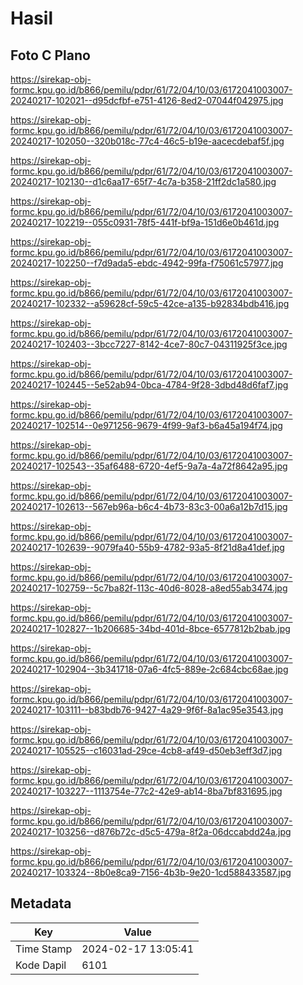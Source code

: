 # Hasil

## Foto C Plano

https://sirekap-obj-formc.kpu.go.id/b866/pemilu/pdpr/61/72/04/10/03/6172041003007-20240217-102021--d95dcfbf-e751-4126-8ed2-07044f042975.jpg

https://sirekap-obj-formc.kpu.go.id/b866/pemilu/pdpr/61/72/04/10/03/6172041003007-20240217-102050--320b018c-77c4-46c5-b19e-aacecdebaf5f.jpg

https://sirekap-obj-formc.kpu.go.id/b866/pemilu/pdpr/61/72/04/10/03/6172041003007-20240217-102130--d1c6aa17-65f7-4c7a-b358-21ff2dc1a580.jpg

https://sirekap-obj-formc.kpu.go.id/b866/pemilu/pdpr/61/72/04/10/03/6172041003007-20240217-102219--055c0931-78f5-441f-bf9a-151d6e0b461d.jpg

https://sirekap-obj-formc.kpu.go.id/b866/pemilu/pdpr/61/72/04/10/03/6172041003007-20240217-102250--f7d9ada5-ebdc-4942-99fa-f75061c57977.jpg

https://sirekap-obj-formc.kpu.go.id/b866/pemilu/pdpr/61/72/04/10/03/6172041003007-20240217-102332--a59628cf-59c5-42ce-a135-b92834bdb416.jpg

https://sirekap-obj-formc.kpu.go.id/b866/pemilu/pdpr/61/72/04/10/03/6172041003007-20240217-102403--3bcc7227-8142-4ce7-80c7-04311925f3ce.jpg

https://sirekap-obj-formc.kpu.go.id/b866/pemilu/pdpr/61/72/04/10/03/6172041003007-20240217-102445--5e52ab94-0bca-4784-9f28-3dbd48d6faf7.jpg

https://sirekap-obj-formc.kpu.go.id/b866/pemilu/pdpr/61/72/04/10/03/6172041003007-20240217-102514--0e971256-9679-4f99-9af3-b6a45a194f74.jpg

https://sirekap-obj-formc.kpu.go.id/b866/pemilu/pdpr/61/72/04/10/03/6172041003007-20240217-102543--35af6488-6720-4ef5-9a7a-4a72f8642a95.jpg

https://sirekap-obj-formc.kpu.go.id/b866/pemilu/pdpr/61/72/04/10/03/6172041003007-20240217-102613--567eb96a-b6c4-4b73-83c3-00a6a12b7d15.jpg

https://sirekap-obj-formc.kpu.go.id/b866/pemilu/pdpr/61/72/04/10/03/6172041003007-20240217-102639--9079fa40-55b9-4782-93a5-8f21d8a41def.jpg

https://sirekap-obj-formc.kpu.go.id/b866/pemilu/pdpr/61/72/04/10/03/6172041003007-20240217-102759--5c7ba82f-113c-40d6-8028-a8ed55ab3474.jpg

https://sirekap-obj-formc.kpu.go.id/b866/pemilu/pdpr/61/72/04/10/03/6172041003007-20240217-102827--1b206685-34bd-401d-8bce-6577812b2bab.jpg

https://sirekap-obj-formc.kpu.go.id/b866/pemilu/pdpr/61/72/04/10/03/6172041003007-20240217-102904--3b341718-07a6-4fc5-889e-2c684cbc68ae.jpg

https://sirekap-obj-formc.kpu.go.id/b866/pemilu/pdpr/61/72/04/10/03/6172041003007-20240217-103111--b83bdb76-9427-4a29-9f6f-8a1ac95e3543.jpg

https://sirekap-obj-formc.kpu.go.id/b866/pemilu/pdpr/61/72/04/10/03/6172041003007-20240217-105525--c16031ad-29ce-4cb8-af49-d50eb3eff3d7.jpg

https://sirekap-obj-formc.kpu.go.id/b866/pemilu/pdpr/61/72/04/10/03/6172041003007-20240217-103227--1113754e-77c2-42e9-ab14-8ba7bf831695.jpg

https://sirekap-obj-formc.kpu.go.id/b866/pemilu/pdpr/61/72/04/10/03/6172041003007-20240217-103256--d876b72c-d5c5-479a-8f2a-06dccabdd24a.jpg

https://sirekap-obj-formc.kpu.go.id/b866/pemilu/pdpr/61/72/04/10/03/6172041003007-20240217-103324--8b0e8ca9-7156-4b3b-9e20-1cd588433587.jpg


## Metadata

| Key        | Value               |
| ---------- | ------------------- |
| Time Stamp | 2024-02-17 13:05:41 |
| Kode Dapil | 6101                |



